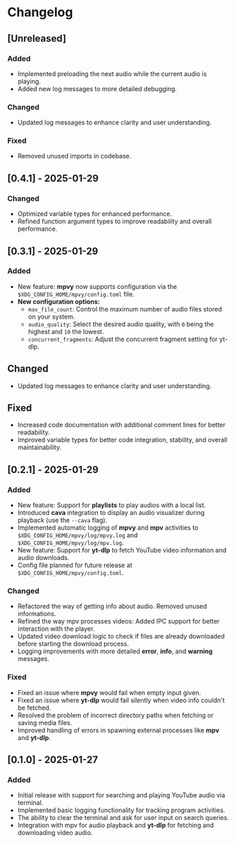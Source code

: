 # Changelog

## [Unreleased]
### Added

- Implemented preloading the next audio while the current audio is playing.
- Added new log messages to more detailed debugging.

### Changed

- Updated log messages to enhance clarity and user understanding.

### Fixed

- Removed unused imports in codebase.

## [0.4.1] - 2025-01-29
### Changed

- Optimized variable types for enhanced performance.
- Refined function argument types to improve readability and overall performance.

## [0.3.1] - 2025-01-29
### Added

- New feature: **mpvy** now supports configuration via the `$XDG_CONFIG_HOME/mpvy/config.toml` file.
- **New configuration options:**
    - `max_file_count`: Control the maximum number of audio files stored on your system.    
    - `audio_quality`: Select the desired audio quality, with `0` being the highest and `10` the lowest.
    - `concurrent_fragments`: Adjust the concurrent fragment setting for yt-dlp.

## Changed

- Updated log messages to enhance clarity and user understanding.

## Fixed

- Increased code documentation with additional comment lines for better readability.
- Improved variable types for better code integration, stability, and overall maintainability.

## [0.2.1] - 2025-01-29
### Added

- New feature: Support for **playlists** to play audios with a local list.
- Introduced **cava** integration to display an audio visualizer during playback (use the `--cava` flag).
- Implemented automatic logging of **mpvy** and **mpv** activities to `$XDG_CONFIG_HOME/mpvy/log/mpvy.log` and `$XDG_CONFIG_HOME/mpvy/log/mpv.log`.
- New feature: Support for **yt-dlp** to fetch YouTube video information and audio downloads.
- Config file planned for future release at `$XDG_CONFIG_HOME/mpvy/config.toml`.

### Changed

- Refactored the way of getting info about audio. Removed unused informations.
- Refined the way mpv processes videos: Added IPC support for better interaction with the player.
- Updated video download logic to check if files are already downloaded before starting the download process.
- Logging improvements with more detailed **error**, **info**, and **warning** messages.

### Fixed

- Fixed an issue where **mpvy** would fail when empty input given.
- Fixed an issue where **yt-dlp** would fail silently when video info couldn't be fetched.
- Resolved the problem of incorrect directory paths when fetching or saving media files.
- Improved handling of errors in spawning external processes like **mpv** and **yt-dlp**.

## [0.1.0] - 2025-01-27
### Added

- Initial release with support for searching and playing YouTube audio via terminal.
- Implemented basic logging functionality for tracking program activities.
- The ability to clear the terminal and ask for user input on search queries.
- Integration with mpv for audio playback and **yt-dlp** for fetching and downloading video audio.
